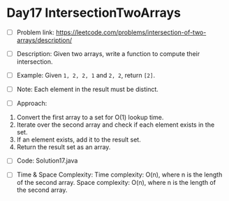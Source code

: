 # Day17 IntersectionTwoArrays

- [ ] Problem link: 
https://leetcode.com/problems/intersection-of-two-arrays/description/
- [ ] Description:
Given two arrays, write a function to compute their intersection.
- [ ] Example:
Given `1, 2, 2, 1` and `2, 2`,
return `[2]`.
- [ ] Note:
Each element in the result must be distinct.


- [ ] Approach:
1. Convert the first array to a set for O(1) lookup time.
2. Iterate over the second array and check if each element exists in the set.
3. If an element exists, add it to the result set.
4. Return the result set as an array.

- [ ] Code:
Solution17.java

- [ ] Time & Space Complexity:
Time complexity: O(n), where n is the length of the second array.
Space complexity: O(n), where n is the length of the second array.

